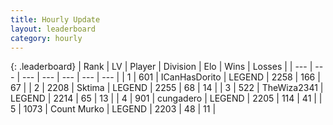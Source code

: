 ```yaml
---
title: Hourly Update
layout: leaderboard
category: hourly
---
```


{: .leaderboard}
| Rank | LV | Player | Division | Elo | Wins | Losses |
| --- | --- | --- | --- | --- | --- | --- |
| <span data-change="0">1</span> | 601 | <span title="ID: 415713">ICanHasDorito</span> | LEGEND | <span data-change="0">2258</span> | <span data-change="0">166</span> | <span data-change="0">67</span> |
| <span data-change="0">2</span> | 2208 | <span title="ID: 353063">Sktima</span> | LEGEND | <span data-change="0">2255</span> | <span data-change="0">68</span> | <span data-change="0">14</span> |
| <span data-change="0">3</span> | 522 | <span title="ID: 178216">TheWiza2341</span> | LEGEND | <span data-change="3">2214</span> | <span data-change="1">65</span> | <span data-change="0">13</span> |
| <span data-change="0">4</span> | 901 | <span title="ID: 54134">cungadero</span> | LEGEND | <span data-change="0">2205</span> | <span data-change="0">114</span> | <span data-change="0">41</span> |
| <span data-change="0">5</span> | 1073 | <span title="ID: 498323">Count Murko</span> | LEGEND | <span data-change="0">2203</span> | <span data-change="0">48</span> | <span data-change="0">11</span> |